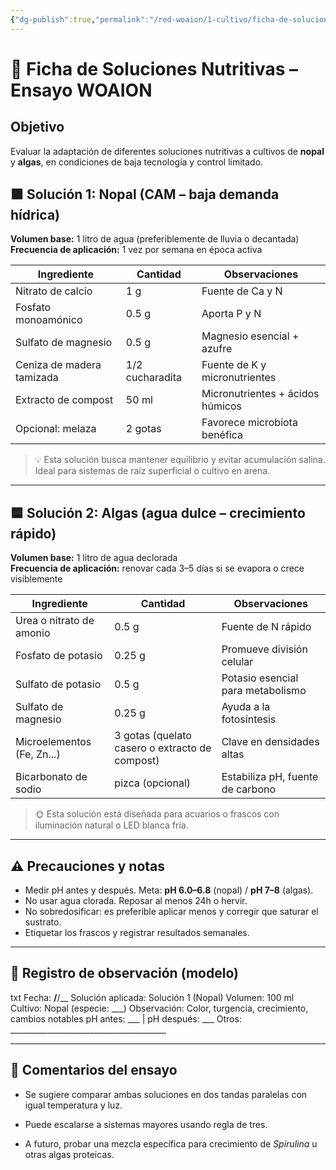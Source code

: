 ```yaml
---
{"dg-publish":true,"permalink":"/red-woaion/1-cultivo/ficha-de-soluciones-nutritivas/","tags":["solucionesnutritivas"],"noteIcon":""}
---
```



# 🌿 Ficha de Soluciones Nutritivas – Ensayo WOAION

## Objetivo
Evaluar la adaptación de diferentes soluciones nutritivas a cultivos de **nopal** y **algas**, en condiciones de baja tecnología y control limitado.

## 🟩 Solución 1: Nopal (CAM – baja demanda hídrica)

**Volumen base:** 1 litro de agua (preferiblemente de lluvia o decantada)  
**Frecuencia de aplicación:** 1 vez por semana en época activa

| Ingrediente              | Cantidad         | Observaciones                         |
|--------------------------|------------------|---------------------------------------|
| Nitrato de calcio        | 1 g              | Fuente de Ca y N                      |
| Fosfato monoamónico      | 0.5 g            | Aporta P y N                          |
| Sulfato de magnesio      | 0.5 g            | Magnesio esencial + azufre           |
| Ceniza de madera tamizada| 1/2 cucharadita  | Fuente de K y micronutrientes        |
| Extracto de compost      | 50 ml            | Micronutrientes + ácidos húmicos     |
| Opcional: melaza         | 2 gotas          | Favorece microbiota benéfica         |

> 💡 Esta solución busca mantener equilibrio y evitar acumulación salina. Ideal para sistemas de raíz superficial o cultivo en arena.

---

## 🟦 Solución 2: Algas (agua dulce – crecimiento rápido)

**Volumen base:** 1 litro de agua declorada  
**Frecuencia de aplicación:** renovar cada 3–5 días si se evapora o crece visiblemente

| Ingrediente              | Cantidad         | Observaciones                         |
|--------------------------|------------------|---------------------------------------|
| Urea o nitrato de amonio | 0.5 g            | Fuente de N rápido                    |
| Fosfato de potasio       | 0.25 g           | Promueve división celular             |
| Sulfato de potasio       | 0.5 g            | Potasio esencial para metabolismo     |
| Sulfato de magnesio      | 0.25 g           | Ayuda a la fotosíntesis               |
| Microelementos (Fe, Zn...)| 3 gotas (quelato casero o extracto de compost) | Clave en densidades altas            |
| Bicarbonato de sodio     | pizca (opcional) | Estabiliza pH, fuente de carbono      |

> 🌞 Esta solución está diseñada para acuarios o frascos con iluminación natural o LED blanca fría.

---

## ⚠️ Precauciones y notas
- Medir pH antes y después. Meta: **pH 6.0–6.8** (nopal) / **pH 7–8** (algas).
- No usar agua clorada. Reposar al menos 24h o hervir.
- No sobredosificar: es preferible aplicar menos y corregir que saturar el sustrato.
- Etiquetar los frascos y registrar resultados semanales.

---

## 🧪 Registro de observación (modelo)

txt
Fecha: __/__/__
Solución aplicada: Solución 1 (Nopal)
Volumen: 100 ml
Cultivo: Nopal (especie: ___)
Observación: Color, turgencia, crecimiento, cambios notables
pH antes: ___ | pH después: ___
Otros: _______________________________________

---

## 🧠 Comentarios del ensayo

- Se sugiere comparar ambas soluciones en dos tandas paralelas con igual temperatura y luz.
    
- Puede escalarse a sistemas mayores usando regla de tres.
    
- A futuro, probar una mezcla específica para crecimiento de _Spirulina_ u otras algas proteicas.
    


